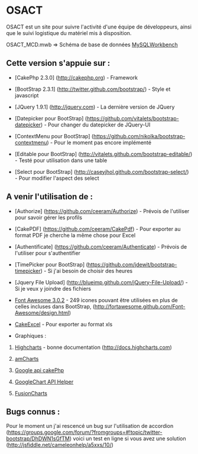 OSACT
=======

OSACT est un site pour suivre l'activité d'une équipe de développeurs, ainsi que le suivi logistique du matériel mis à disposition.

OSACT_MCD.mwb => Schéma de base de données [MySQLWorkbench](http://www.mysql.fr/products/workbench/)

## Cette version s'appuie sur :

* [CakePhp 2.3.0] (http://cakephp.org) - Framework

* [BootStrap 2.3.1] (http://twitter.github.com/bootstrap/) - Style et javascript

* [JQuery 1.9.1] (http://jquery.com) - La dernière version de JQuery

* [Datepicker pour BootStrap] (https://github.com/vitalets/bootstrap-datepicker) - Pour changer du datepicker de JQuery-UI

* [ContextMenu pour BootStrap] (https://github.com/nikolka/bootstrap-contextmenu) - Pour le moment pas encore implémenté

* [Editable pour BootStrap] (http://vitalets.github.com/bootstrap-editable/) - Testé pour utilisation dans une table

* [Select pour BootStrap] (http://caseyjhol.github.com/bootstrap-select/) - Pour modifier l'aspect des select

## A venir l'utilisation de :
 
* [Authorize] (https://github.com/ceeram/Authorize) - Prévois de l'utiliser pour savoir gérer les profils

* [CakePDF] (https://github.com/ceeram/CakePdf) - Pour exporter au format PDF je cherche la même chose pour Excel

* [Authentificate] (https://github.com/ceeram/Authenticate) - Prévois de l'utiliser pour s'authentifier

* [TimePicker pour BootStrap] (https://github.com/jdewit/bootstrap-timepicker) - Si j'ai besoin de choisir des heures

* [Jquery File Upload] (http://blueimp.github.com/jQuery-File-Upload/) - Si je veux y joindre des fichiers

* [Font Awesome 3.0.2](http://fortawesome.github.com/Font-Awesome/) - 249 icones pouvant être utilisées en plus de celles incluses dans BootStrap, (http://fortawesome.github.com/Font-Awesome/design.html)

* [CakeExcel](https://github.com/dakota/CakeExcel) - Pour exporter au format xls

* Graphiques : 

 1. [Highcharts](http://www.highcharts.com) - bonne documentation (http://docs.highcharts.com)

 2. [amCharts](http://www.amcharts.com/download/)

 3. [Google api cakePhp](https://github.com/cjsaylor/Google-visualization-api-cakephp)

 4. [GoogleChart API Helper](http://bakery.cakephp.org/articles/ixu38/2010/04/30/googlechart-api-helper)

 5. [FusionCharts](https://github.com/lecterror/cakephp-fusion-charts-plugin)



## Bugs connus :

Pour le moment un j'ai rescencé un bug sur l'utilisation de accordion (https://groups.google.com/forum/?fromgroups=#!topic/twitter-bootstrap/DhDWN1sGfTM) voici un test en ligne si vous avez une solution (http://jsfiddle.net/cameleonhelp/a5xxs/10/)